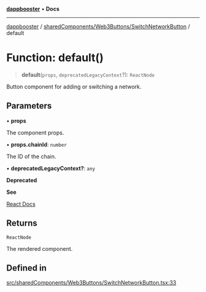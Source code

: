 [**dappbooster**](../../../../README.md) • **Docs**

***

[dappbooster](../../../../modules.md) / [sharedComponents/Web3Buttons/SwitchNetworkButton](../README.md) / default

# Function: default()

> **default**(`props`, `deprecatedLegacyContext`?): `ReactNode`

Button component for adding or switching a network.

## Parameters

• **props**

The component props.

• **props.chainId**: `number`

The ID of the chain.

• **deprecatedLegacyContext?**: `any`

**Deprecated**

**See**

[React Docs](https://legacy.reactjs.org/docs/legacy-context.html#referencing-context-in-lifecycle-methods)

## Returns

`ReactNode`

The rendered component.

## Defined in

[src/sharedComponents/Web3Buttons/SwitchNetworkButton.tsx:33](https://github.com/bootnodedev/dAppBooster/blob/f016c1ebca45f77d0633b6815de7286e523f8f20/src/sharedComponents/Web3Buttons/SwitchNetworkButton.tsx#L33)
